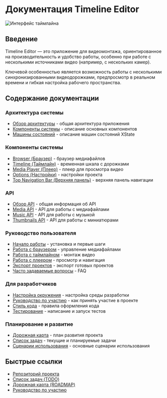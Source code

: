 # Документация Timeline Editor

![Интерфейс таймлайна](/public/screen1.png)

## Введение

Timeline Editor — это приложение для видеомонтажа, ориентированное на производительность и удобство работы, особенно при работе с несколькими источниками видео (например, с нескольких камер).

Ключевой особенностью является возможность работы с несколькими синхронизированными видеодорожками, предпросмотр в реальном времени и гибкая настройка рабочего пространства.

## Содержание документации

### Архитектура системы

- [Обзор архитектуры](architecture/overview.md) - общая архитектура приложения
- [Компоненты системы](architecture/components.md) - описание основных компонентов
- [Машины состояний](architecture/state-machines.md) - описание машин состояний XState

### Компоненты системы

- [Browser (Браузер)](components/browser.md) - браузер медиафайлов
- [Timeline (Таймлайн)](components/timeline.md) - временная шкала с дорожками
- [Media Player (Плеер)](components/media-player.md) - плеер для просмотра видео
- [Options (Настройки)](components/options.md) - настройки проекта
- [Top Navigation Bar (Верхняя панель)](components/top-nav-bar.md) - верхняя панель навигации

### API

- [Обзор API](api/overview.md) - общая информация об API
- [Media API](api/media.md) - API для работы с медиафайлами
- [Music API](api/music.md) - API для работы с музыкой
- [Thumbnails API](api/thumbnails.md) - API для работы с миниатюрами

### Руководство пользователя

- [Начало работы](user-guide/getting-started.md) - установка и первые шаги
- [Работа с браузером](user-guide/browser.md) - управление медиафайлами
- [Работа с таймлайном](user-guide/timeline.md) - монтаж видео
- [Работа с плеером](user-guide/player.md) - просмотр и навигация
- [Экспорт проектов](user-guide/export.md) - экспорт готовых проектов
- [Часто задаваемые вопросы](user-guide/faq.md) - FAQ

### Для разработчиков

- [Настройка окружения](development/setup.md) - настройка среды разработки
- [Руководство по участию](development/contributing.md) - как принять участие в проекте
- [Стиль кода](development/code-style.md) - правила оформления кода
- [Тестирование](development/testing.md) - написание и запуск тестов

### Планирование и развитие

- [Дорожная карта](planning/roadmap.md) - план развития проекта
- [Список задач](planning/todo.md) - текущие и планируемые задачи
- [Сценарии использования](planning/scenarios.md) - основные сценарии использования

## Быстрые ссылки

- [Репозиторий проекта](https://github.com/chatman-media/timeline)
- [Список задач (TODO)](../TODO.md)
- [Дорожная карта (ROADMAP)](../ROADMAP.md)
- [Руководство по участию](../CONTRIBUTING.md)
